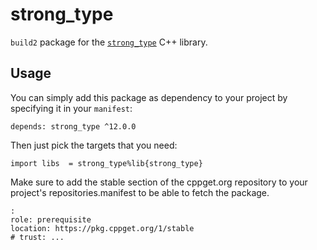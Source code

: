 # strong_type
`build2` package for the [`strong_type`](https://github.com/rollbear/strong_type) C++ library.

## Usage

You can simply add this package as dependency to your project by specifying it in your `manifest`:

```
depends: strong_type ^12.0.0
```

Then just pick the targets that you need:

```
import libs  = strong_type%lib{strong_type}
```

Make sure to add the stable section of the cppget.org repository to your project's repositories.manifest to be able to fetch the package.

```
:
role: prerequisite
location: https://pkg.cppget.org/1/stable
# trust: ...
```
